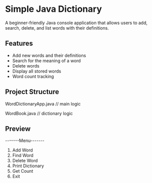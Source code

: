 # Simple Java Dictionary

A beginner-friendly Java console application that allows users to add, search, delete, and list words with their definitions.

## Features

- Add new words and their definitions
- Search for the meaning of a word
- Delete words
- Display all stored words
- Word count tracking

## Project Structure

WordDictionaryApp.java   // main logic

WordBook.java            // dictionary logic

## Preview
-------Menu-------
1. Add Word
2. Find Word
3. Delete Word
4. Print Dictionary
5. Get Count
6. Exit

